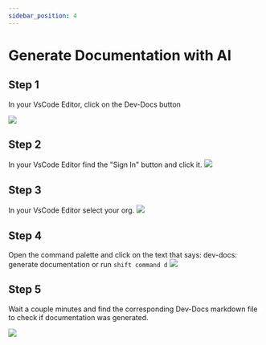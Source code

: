 ```yaml
---
sidebar_position: 4
---
```


# Generate Documentation with AI

## Step 1

In your VsCode Editor, click on the Dev-Docs button

![](/img/generate_documentation_with_ai/step_1.png)

## Step 2

In your VsCode Editor find the "Sign In" button and click it.
![](/img/generate_documentation_with_ai/step_2.png)

## Step 3

In your VsCode Editor select your org.
![](/img/generate_documentation_with_ai/step_3.png)
## Step 4

Open the command palette and click on the text that says: dev-docs: generate documentation or run <code>shift command d</code>
![](/img/generate_documentation_with_ai/step_5.png)

## Step 5

Wait a couple minutes and find the corresponding Dev-Docs markdown file to check if documentation was generated.

![](/img/generate_documentation_with_ai/step_7.png)

